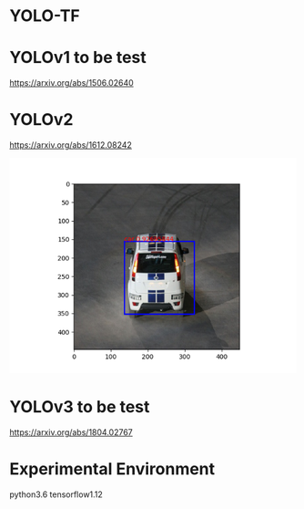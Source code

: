# YOLO-TF

# YOLOv1  to be test
https://arxiv.org/abs/1506.02640

# YOLOv2
https://arxiv.org/abs/1612.08242


![image](https://github.com/Stick-To/YOLO-TF/blob/master/image/img1.png)

# YOLOv3 to be test

https://arxiv.org/abs/1804.02767

# Experimental Environment

python3.6 tensorflow1.12
